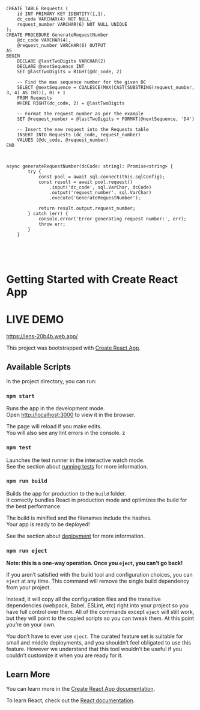 ```
CREATE TABLE Requests (
    id INT PRIMARY KEY IDENTITY(1,1),
    dc_code VARCHAR(4) NOT NULL,
    request_number VARCHAR(6) NOT NULL UNIQUE
);
CREATE PROCEDURE GenerateRequestNumber
    @dc_code VARCHAR(4),
    @request_number VARCHAR(6) OUTPUT
AS
BEGIN
    DECLARE @lastTwoDigits VARCHAR(2)
    DECLARE @nextSequence INT
    SET @lastTwoDigits = RIGHT(@dc_code, 2)
    
    -- Find the max sequence number for the given DC
    SELECT @nextSequence = COALESCE(MAX(CAST(SUBSTRING(request_number, 3, 4) AS INT)), 0) + 1
    FROM Requests
    WHERE RIGHT(dc_code, 2) = @lastTwoDigits

    -- Format the request number as per the example
    SET @request_number = @lastTwoDigits + FORMAT(@nextSequence, 'D4')
    
    -- Insert the new request into the Requests table
    INSERT INTO Requests (dc_code, request_number)
    VALUES (@dc_code, @request_number)
END



async generateRequestNumber(dcCode: string): Promise<string> {
        try {
            const pool = await sql.connect(this.sqlConfig);
            const result = await pool.request()
                .input('dc_code', sql.VarChar, dcCode)
                .output('request_number', sql.VarChar)
                .execute('GenerateRequestNumber');

            return result.output.request_number;
        } catch (err) {
            console.error('Error generating request number:', err);
            throw err;
        }
    }





```


# Getting Started with Create React App

# LIVE DEMO
https://lens-20b4b.web.app/

This project was bootstrapped with [Create React App](https://github.com/facebook/create-react-app).

## Available Scripts

In the project directory, you can run:

### `npm start`

Runs the app in the development mode.\
Open [http://localhost:3000](http://localhost:3000) to view it in the browser.

The page will reload if you make edits.\
You will also see any lint errors in the console.
z
### `npm test`

Launches the test runner in the interactive watch mode.\
See the section about [running tests](https://facebook.github.io/create-react-app/docs/running-tests) for more information.

### `npm run build`

Builds the app for production to the `build` folder.\
It correctly bundles React in production mode and optimizes the build for the best performance.

The build is minified and the filenames include the hashes.\
Your app is ready to be deployed!

See the section about [deployment](https://facebook.github.io/create-react-app/docs/deployment) for more information.

### `npm run eject`

**Note: this is a one-way operation. Once you `eject`, you can’t go back!**

If you aren’t satisfied with the build tool and configuration choices, you can `eject` at any time. This command will remove the single build dependency from your project.

Instead, it will copy all the configuration files and the transitive dependencies (webpack, Babel, ESLint, etc) right into your project so you have full control over them. All of the commands except `eject` will still work, but they will point to the copied scripts so you can tweak them. At this point you’re on your own.

You don’t have to ever use `eject`. The curated feature set is suitable for small and middle deployments, and you shouldn’t feel obligated to use this feature. However we understand that this tool wouldn’t be useful if you couldn’t customize it when you are ready for it.

## Learn More

You can learn more in the [Create React App documentation](https://facebook.github.io/create-react-app/docs/getting-started).

To learn React, check out the [React documentation](https://reactjs.org/).
